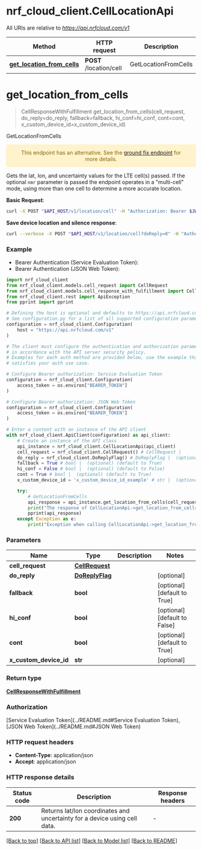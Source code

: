 # nrf_cloud_client.CellLocationApi

All URIs are relative to *https://api.nrfcloud.com/v1*

Method | HTTP request | Description
------------- | ------------- | -------------
[**get_location_from_cells**](CellLocationApi.md#get_location_from_cells) | **POST** /location/cell | GetLocationFromCells


# **get_location_from_cells**
> CellResponseWithFulfillment get_location_from_cells(cell_request, do_reply=do_reply, fallback=fallback, hi_conf=hi_conf, cont=cont, x_custom_device_id=x_custom_device_id)

GetLocationFromCells

<div style="background-color: #fff3cd; color: #856404; text-align: center; border: 1px solid #ffeeba; border-radius: .25rem; padding: .75rem 1.25rem">This endpoint has an alternative. See the <a href="#tag/Ground-Fix">ground fix endpoint</a> for more details.</div>

Gets the lat, lon, and uncertainty values for the LTE cell(s) passed. If the optional `nmr` parameter is passed the endpoint operates in a "multi-cell" mode, using
more than one cell to determine a more accurate location.

__Basic Request__:
```sh
curl -X POST "$API_HOST/v1/location/cell" -H "Authorization: Bearer $JWT" -H "Content-Type: application/json" -d "{\"lte\":[{\"mcc\": 244, \"mnc\": 91,\"tac\": 4099,\"eci\":36078631}]}"
```

__Save device location and silence response__:
```sh
curl --verbose -X POST "$API_HOST/v1/location/cell?doReply=0" -H "Authorization: Bearer $JWT" -H "Content-Type: application/json" -d "{\"lte\":[{\"mcc\": 244, \"mnc\": 91,\"tac\": 4099,\"eci\":36078631}]}"
```

### Example

* Bearer Authentication (Service Evaluation Token):
* Bearer Authentication (JSON Web Token):

```python
import nrf_cloud_client
from nrf_cloud_client.models.cell_request import CellRequest
from nrf_cloud_client.models.cell_response_with_fulfillment import CellResponseWithFulfillment
from nrf_cloud_client.rest import ApiException
from pprint import pprint

# Defining the host is optional and defaults to https://api.nrfcloud.com/v1
# See configuration.py for a list of all supported configuration parameters.
configuration = nrf_cloud_client.Configuration(
    host = "https://api.nrfcloud.com/v1"
)

# The client must configure the authentication and authorization parameters
# in accordance with the API server security policy.
# Examples for each auth method are provided below, use the example that
# satisfies your auth use case.

# Configure Bearer authorization: Service Evaluation Token
configuration = nrf_cloud_client.Configuration(
    access_token = os.environ["BEARER_TOKEN"]
)

# Configure Bearer authorization: JSON Web Token
configuration = nrf_cloud_client.Configuration(
    access_token = os.environ["BEARER_TOKEN"]
)

# Enter a context with an instance of the API client
with nrf_cloud_client.ApiClient(configuration) as api_client:
    # Create an instance of the API class
    api_instance = nrf_cloud_client.CellLocationApi(api_client)
    cell_request = nrf_cloud_client.CellRequest() # CellRequest | 
    do_reply = nrf_cloud_client.DoReplyFlag() # DoReplyFlag |  (optional)
    fallback = True # bool |  (optional) (default to True)
    hi_conf = False # bool |  (optional) (default to False)
    cont = True # bool |  (optional) (default to True)
    x_custom_device_id = 'x_custom_device_id_example' # str |  (optional)

    try:
        # GetLocationFromCells
        api_response = api_instance.get_location_from_cells(cell_request, do_reply=do_reply, fallback=fallback, hi_conf=hi_conf, cont=cont, x_custom_device_id=x_custom_device_id)
        print("The response of CellLocationApi->get_location_from_cells:\n")
        pprint(api_response)
    except Exception as e:
        print("Exception when calling CellLocationApi->get_location_from_cells: %s\n" % e)
```



### Parameters


Name | Type | Description  | Notes
------------- | ------------- | ------------- | -------------
 **cell_request** | [**CellRequest**](CellRequest.md)|  | 
 **do_reply** | [**DoReplyFlag**](.md)|  | [optional] 
 **fallback** | **bool**|  | [optional] [default to True]
 **hi_conf** | **bool**|  | [optional] [default to False]
 **cont** | **bool**|  | [optional] [default to True]
 **x_custom_device_id** | **str**|  | [optional] 

### Return type

[**CellResponseWithFulfillment**](CellResponseWithFulfillment.md)

### Authorization

[Service Evaluation Token](../README.md#Service Evaluation Token), [JSON Web Token](../README.md#JSON Web Token)

### HTTP request headers

 - **Content-Type**: application/json
 - **Accept**: application/json

### HTTP response details

| Status code | Description | Response headers |
|-------------|-------------|------------------|
**200** | Returns lat/lon coordinates and uncertainty for a device using cell data. |  -  |

[[Back to top]](#) [[Back to API list]](../README.md#documentation-for-api-endpoints) [[Back to Model list]](../README.md#documentation-for-models) [[Back to README]](../README.md)

